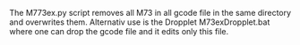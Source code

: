 The M773ex.py script removes all M73 in all gcode file in the same directory and overwrites them.
Alternativ use is the Dropplet M73exDropplet.bat where one can drop the gcode file and it edits only this file.
